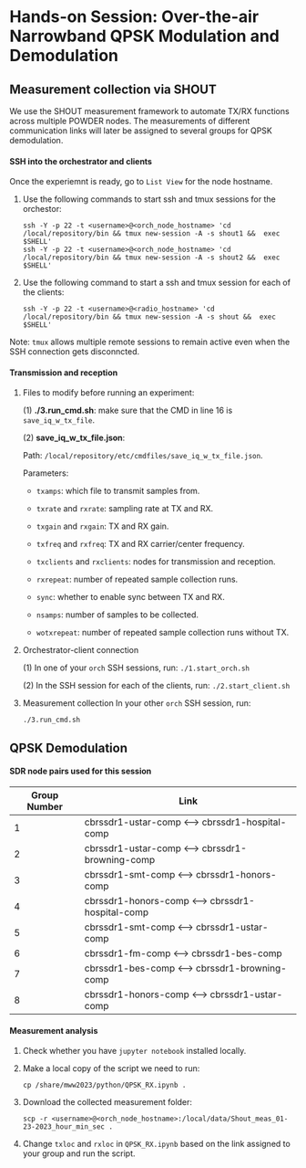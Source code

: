 # Hands-on Session: Over-the-air Narrowband QPSK Modulation and Demodulation

## Measurement collection via SHOUT
We use the SHOUT measurement framework to automate TX/RX functions across multiple POWDER nodes. The measurements of different communication links will later be assigned to several groups for QPSK demodulation.

#### SSH into the orchestrator and clients
Once the experiemnt is ready, go to `List View` for the node hostname.
1. Use the following commands to start ssh and tmux sessions for the orchestor:
    ```
    ssh -Y -p 22 -t <username>@<orch_node_hostname> 'cd /local/repository/bin && tmux new-session -A -s shout1 &&  exec $SHELL'
    ssh -Y -p 22 -t <username>@<orch_node_hostname> 'cd /local/repository/bin && tmux new-session -A -s shout2 &&  exec $SHELL'
    ```

2. Use the following command to start a ssh and tmux session for each of the clients:
    ```
    ssh -Y -p 22 -t <username>@<radio_hostname> 'cd /local/repository/bin && tmux new-session -A -s shout &&  exec $SHELL'
    ```
Note: `tmux` allows multiple remote sessions to remain active even when the SSH connection gets disconncted.

#### Transmission and reception 
1. Files to modify before running an experiment:

    (1) **./3.run_cmd.sh**: make sure that the CMD in line 16 is `save_iq_w_tx_file`.
    
    (2) **save_iq_w_tx_file.json**: 
    
    Path: 
        `/local/repository/etc/cmdfiles/save_iq_w_tx_file.json`.
        
    Parameters:
    * `txamps`: which file to transmit samples from.

    * `txrate` and `rxrate`: sampling rate at TX and RX.

    * `txgain` and `rxgain`: TX and RX gain.

    * `txfreq` and `rxfreq`: TX and RX carrier/center frequency.

    * `txclients` and `rxclients`: nodes for transmission and reception.

    * `rxrepeat`: number of repeated sample collection runs.

    * `sync`: whether to enable sync between TX and RX.

    * `nsamps`: number of samples to be collected.

    * `wotxrepeat`: number of repeated sample collection runs without TX.

2. Orchestrator-client connection

    (1) In one of your `orch` SSH sessions, run:
        ```
        ./1.start_orch.sh
        ```
        
    (2) In the SSH session for each of the clients, run:
        ```
        ./2.start_client.sh
        ```
        
3. Measurement collection
    In your other `orch` SSH session, run:

    ```
    ./3.run_cmd.sh
    ```
## QPSK Demodulation
#### SDR node pairs used for this session
| Group Number   | Link |
| --- | --- |
| 1 | cbrssdr1-ustar-comp <--> cbrssdr1-hospital-comp |
| 2 | cbrssdr1-ustar-comp <--> cbrssdr1-browning-comp | 
| 3 | cbrssdr1-smt-comp <--> cbrssdr1-honors-comp | 
| 4 | cbrssdr1-honors-comp <--> cbrssdr1-hospital-comp |
| 5 | cbrssdr1-smt-comp <--> cbrssdr1-ustar-comp | 
| 6 | cbrssdr1-fm-comp <--> cbrssdr1-bes-comp | 
| 7 | cbrssdr1-bes-comp <--> cbrssdr1-browning-comp | 
| 8 | cbrssdr1-honors-comp <--> cbrssdr1-ustar-comp | 

#### Measurement analysis
1. Check whether you have `jupyter notebook` installed locally.
2. Make a local copy of the script we need to run:
    ```
    cp /share/mww2023/python/QPSK_RX.ipynb .
    ```
    
3. Download the collected measurement folder:
    ```
    scp -r <username>@<orch_node_hostname>:/local/data/Shout_meas_01-23-2023_hour_min_sec .
    ```
    
4. Change `txloc` and `rxloc` in `QPSK_RX.ipynb` based on the link assigned to your group and run the script.
